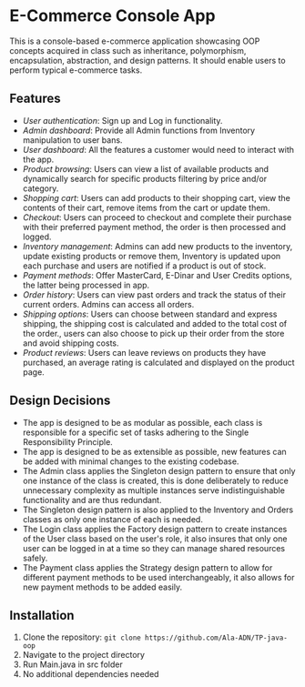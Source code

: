 # E-Commerce Console App

This is a console-based e-commerce application showcasing OOP concepts acquired in class such as inheritance, polymorphism, encapsulation, abstraction, and design patterns.
It should enable users to perform typical e-commerce tasks.

## Features

- *User authentication*: Sign up and Log in functionality.
- *Admin dashboard*: Provide all Admin functions from Inventory manipulation to user bans.
- *User dashboard*: All the features a customer would need to interact with the app.
- *Product browsing*: Users can view a list of available products and dynamically search for specific products filtering by price and/or category.
- *Shopping cart*: Users can add products to their shopping cart, view the contents of their cart, remove items from the cart or update them.
- *Checkout*: Users can proceed to checkout and complete their purchase with their preferred payment method, the order is then processed and logged.
- *Inventory management*: Admins can add new products to the inventory, update existing products or remove them, Inventory is updated upon each purchase and users are notified if a product is out of stock.
- *Payment methods*: Offer MasterCard, E-Dinar and User Credits options, the latter being processed in app.
- *Order history*: Users can view past orders and track the status of their current orders. Admins can access all orders.
- *Shipping options*: Users can choose between standard and express shipping, the shipping cost is calculated and added to the total cost of the order., users can also choose to pick up their order from the store and avoid shipping costs.
- *Product reviews*: Users can leave reviews on products they have purchased, an average rating is calculated and displayed on the product page.

## Design Decisions

- The app is designed to be as modular as possible, each class is responsible for a specific set of tasks adhering to the Single Responsibility Principle.
- The app is designed to be as extensible as possible, new features can be added with minimal changes to the existing codebase.
- The Admin class applies the Singleton design pattern to ensure that only one instance of the class is created, this is done deliberately to reduce unnecessary complexity as multiple instances serve indistinguishable functionality and are thus redundant.
- The Singleton design pattern is also applied to the Inventory and Orders classes as only one instance of each is needed.
- The Login class applies the Factory design pattern to create instances of the User class based on the user's role, it also insures that only one user can be logged in at a time so they can manage shared resources safely.
- The Payment class applies the Strategy design pattern to allow for different payment methods to be used interchangeably, it also allows for new payment methods to be added easily.

## Installation

1. Clone the repository: `git clone https://github.com/Ala-ADN/TP-java-oop`
2. Navigate to the project directory
3. Run Main.java in src folder
4. No additional dependencies needed